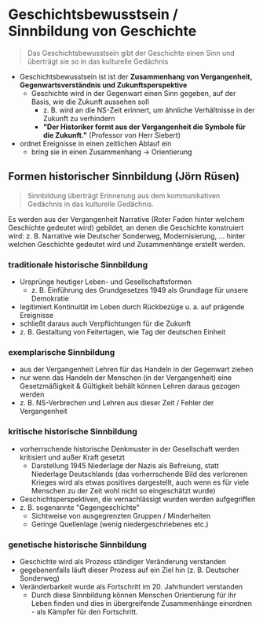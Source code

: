 # Geschichtsbewusstsein / Sinnbildung von Geschichte

> Das Geschichtsbewusstsein gibt der Geschichte einen Sinn und überträgt sie so in das kulturelle Gedächnis

- Geschichtsbewusstsein ist ist der **Zusammenhang von Vergangenheit, Gegenwartsverständnis und Zukunftsperspektive**
  - Geschichte wird in der Gegenwart einen Sinn gegeben, auf der Basis, wie die Zukunft aussehen soll
    - z. B. wird an die NS-Zeit erinnert, um ähnliche Verhältnisse in der Zukunft zu verhindern
    - **"Der Historiker formt aus der Vergangenheit die Symbole für die Zukunft."** (Professor von Herr Siebert)
- ordnet Ereignisse in einen zeitlichen Ablauf ein
  - bring sie in einen Zusammenhang -> Orientierung

## Formen historischer Sinnbildung (Jörn Rüsen)

> Sinnbildung überträgt Erinnerung aus dem kommunikativen Gedächnis in das kulturelle Gedächnis.

Es werden aus der Vergangenheit Narrative (Roter Faden hinter welchem Geschichte gedeutet wird) gebildet, an denen die Geschichte konstruiert wird: z. B. Narrative wie Deutscher Sonderweg, Modernisierung, ... hinter welchen Geschichte gedeutet wird und Zusammenhänge erstellt werden.

### traditionale historische Sinnbildung

- Ursprünge heutiger Leben- und Gesellschaftsformen
  - z. B. Einführung des Grundgesetzes 1949 als Grundlage für unsere Demokratie
- legitimiert Kontinuität im Leben durch Rückbezüge u. a. auf prägende Ereignisse
- schließt daraus auch Verpflichtungen für die Zukunft
- z. B. Gestaltung von Feitertagen, wie Tag der deutschen Einheit

### exemplarische Sinnbildung

- aus der Vergangenheit Lehren für das Handeln in der Gegenwart ziehen
- nur wenn das Handeln der Menschen (in der Vergangenheit) eine Gesetzmäßigkeit & Gültigkeit behält können Lehren daraus gezogen werden
- z. B. NS-Verbrechen und Lehren aus dieser Zeit / Fehler der Vergangenheit

### kritische historische Sinnbildung

- vorherrschende historische Denkmuster in der Gesellschaft werden kritisiert und außer Kraft gesetzt
  - Darstellung 1945 Niederlage der Nazis als Befreiung, statt Niederlage Deutschlands (das vorherrschende Bild des verlorenen Krieges wird als etwas positives dargestellt, auch wenn es für viele Menschen zu der Zeit wohl nicht so eingeschätzt wurde)
- Geschichtsperspektiven, die vernachlässigt wurden werden aufgegriffen
- z. B. sogenannte "Gegengeschichte"
  - Sichtweise von ausgegrenzten Gruppen / Minderheiten
  - Geringe Quellenlage (wenig niedergeschriebenes etc.)

### genetische historische Sinnbildung

- Geschichte wird als Prozess ständiger Veränderung verstanden
- gegebenenfalls läuft dieser Prozess auf ein Ziel hin (z. B. Deutscher Sonderweg)
- Veränderbarkeit wurde als Fortschritt im 20. Jahrhundert verstanden
  - Durch diese Sinnbildung können Menschen Orientierung für ihr Leben finden und dies in übergreifende Zusammenhänge einordnen - als Kämpfer für den Fortschritt.
